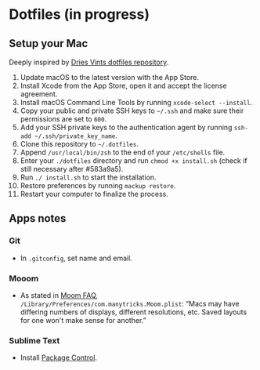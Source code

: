 # Dotfiles (in progress)

## Setup your Mac

Deeply inspired by [Dries Vints dotfiles repository](https://github.com/driesvints/dotfiles).

1. Update macOS to the latest version with the App Store.
2. Install Xcode from the App Store, open it and accept the license agreement.
3. Install macOS Command Line Tools by running `xcode-select --install`.
4. Copy your public and private SSH keys to `~/.ssh` and make sure their permissions are set to `600`.
5. Add your SSH private keys to the authentication agent by running `ssh-add ~/.ssh/private_key_name`.
6. Clone this repository to `~/.dotfiles`.
7. Append `/usr/local/bin/zsh` to the end of your `/etc/shells` file.
8. Enter your `./dotfiles` directory and run `chmod +x install.sh` (check if still necessary after #583a9a5).
9. Run `./ install.sh` to start the installation.
10. Restore preferences by running `mackup restore`.
11. Restart your computer to finalize the process.

## Apps notes

### Git

- In `.gitconfig`, set name and email.

### Mooom

- As stated in [Moom FAQ](https://manytricks.com/osticket/kb/faq.php?id=53), `/Library/Preferences/com.manytricks.Moom.plist`: “Macs may have differing numbers of displays, different resolutions, etc. Saved layouts for one won't make sense for another.”

### Sublime Text

- Install [Package Control](https://packagecontrol.io/installation).
